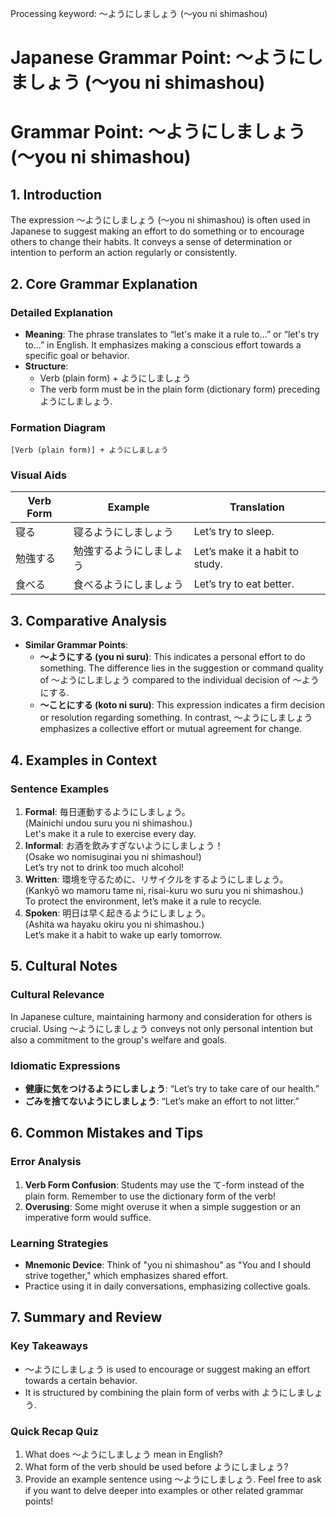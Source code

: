 Processing keyword: ～ようにしましょう (〜you ni shimashou)
# Japanese Grammar Point: ～ようにしましょう (〜you ni shimashou)
# Grammar Point: ～ようにしましょう (〜you ni shimashou)
## 1. Introduction
The expression ～ようにしましょう (〜you ni shimashou) is often used in Japanese to suggest making an effort to do something or to encourage others to change their habits. It conveys a sense of determination or intention to perform an action regularly or consistently.
## 2. Core Grammar Explanation
### Detailed Explanation
- **Meaning**: The phrase translates to “let's make it a rule to...” or “let's try to...” in English. It emphasizes making a conscious effort towards a specific goal or behavior.
- **Structure**: 
  - Verb (plain form) + ようにしましょう
  - The verb form must be in the plain form (dictionary form) preceding ようにしましょう.
### Formation Diagram
```
[Verb (plain form)] + ようにしましょう
```
### Visual Aids
| Verb Form | Example   | Translation            |
|-----------|-----------|------------------------|
| 寝る      | 寝るようにしましょう | Let’s try to sleep.    |
| 勉強する  | 勉強するようにしましょう | Let’s make it a habit to study. |
| 食べる    | 食べるようにしましょう | Let’s try to eat better.  |
## 3. Comparative Analysis
- **Similar Grammar Points**: 
  - **～ようにする (you ni suru)**: This indicates a personal effort to do something. The difference lies in the suggestion or command quality of ～ようにしましょう compared to the individual decision of ～ようにする.
  - **～ことにする (koto ni suru)**: This expression indicates a firm decision or resolution regarding something. In contrast, ～ようにしましょう emphasizes a collective effort or mutual agreement for change.
## 4. Examples in Context
### Sentence Examples
1. **Formal**: 毎日運動するようにしましょう。  
   (Mainichi undou suru you ni shimashou.)  
   Let's make it a rule to exercise every day.
2. **Informal**: お酒を飲みすぎないようにしましょう！  
   (Osake wo nomisuginai you ni shimashou!)  
   Let’s try not to drink too much alcohol!
3. **Written**: 環境を守るために、リサイクルをするようにしましょう。  
   (Kankyō wo mamoru tame ni, risai-kuru wo suru you ni shimashou.)  
   To protect the environment, let’s make it a rule to recycle.
4. **Spoken**: 明日は早く起きるようにしましょう。  
   (Ashita wa hayaku okiru you ni shimashou.)  
   Let’s make it a habit to wake up early tomorrow.
## 5. Cultural Notes
### Cultural Relevance
In Japanese culture, maintaining harmony and consideration for others is crucial. Using ～ようにしましょう conveys not only personal intention but also a commitment to the group's welfare and goals.
### Idiomatic Expressions
- **健康に気をつけるようにしましょう**: “Let’s try to take care of our health.”
- **ごみを捨てないようにしましょう**: “Let’s make an effort to not litter.”
## 6. Common Mistakes and Tips
### Error Analysis
1. **Verb Form Confusion**: Students may use the て-form instead of the plain form. Remember to use the dictionary form of the verb!
2. **Overusing**: Some might overuse it when a simple suggestion or an imperative form would suffice.
### Learning Strategies
- **Mnemonic Device**: Think of "you ni shimashou" as "You and I should strive together," which emphasizes shared effort.
- Practice using it in daily conversations, emphasizing collective goals.
## 7. Summary and Review
### Key Takeaways
- ～ようにしましょう is used to encourage or suggest making an effort towards a certain behavior.
- It is structured by combining the plain form of verbs with ようにしましょう.
### Quick Recap Quiz
1. What does ～ようにしましょう mean in English?
2. What form of the verb should be used before ようにしましょう?
3. Provide an example sentence using ～ようにしましょう. 
Feel free to ask if you want to delve deeper into examples or other related grammar points!
